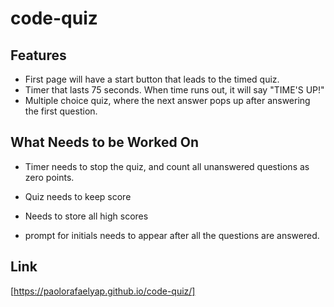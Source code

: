 # code-quiz

## Features

* First page will have a start button that leads to the timed quiz.
* Timer that lasts 75 seconds. When time runs out, it will say "TIME'S UP!"
* Multiple choice quiz, where the next answer pops up after answering the first question.

## What Needs to be Worked On

* Timer needs to stop the quiz, and count all unanswered questions as zero points.

* Quiz needs to keep score

* Needs to store all high scores

* prompt for initials needs to appear after all the questions are answered.

## Link

[https://paolorafaelyap.github.io/code-quiz/]